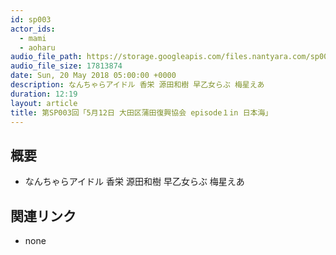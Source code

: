 ```yaml
---
id: sp003
actor_ids:
  - mami
  - aoharu
audio_file_path: https://storage.googleapis.com/files.nantyara.com/sp003.mp3
audio_file_size: 17813874
date: Sun, 20 May 2018 05:00:00 +0000
description: なんちゃらアイドル 香栄 源田和樹 早乙女らぶ 梅星えあ
duration: 12:19
layout: article
title: 第SP003回「5月12日 大田区蒲田復興協会 episode１in 日本海」
---
```

## 概要

* なんちゃらアイドル 香栄 源田和樹 早乙女らぶ 梅星えあ

## 関連リンク

* none
